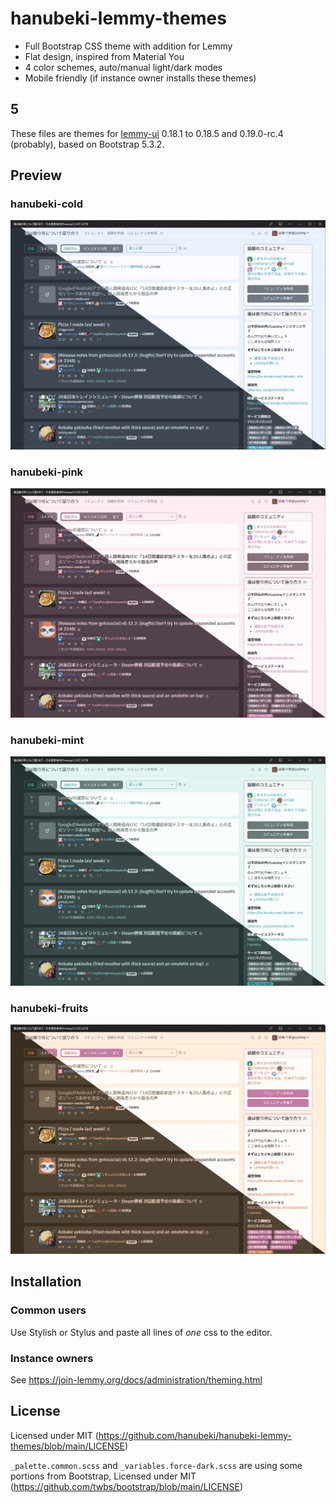 # hanubeki-lemmy-themes
* Full Bootstrap CSS theme with addition for Lemmy
* Flat design, inspired from Material You
* 4 color schemes, auto/manual light/dark modes
* Mobile friendly (if instance owner installs these themes)

## 5
These files are themes for [lemmy-ui](https://github.com/LemmyNet/lemmy-ui) 0.18.1 to 0.18.5 and 0.19.0-rc.4 (probably), based on Bootstrap 5.3.2.

## Preview

### hanubeki-cold
![hanubeki-cold](/preview/hanubeki-cold.png)

### hanubeki-pink
![hanubeki-pink](/preview/hanubeki-pink.png)

### hanubeki-mint
![hanubeki-mint](/preview/hanubeki-mint.png)

### hanubeki-fruits
![hanubeki-fruits](/preview/hanubeki-fruits.png)

## Installation

### Common users
Use Stylish or Stylus and paste all lines of *one* css to the editor.

### Instance owners
See https://join-lemmy.org/docs/administration/theming.html

## License
Licensed under MIT (https://github.com/hanubeki/hanubeki-lemmy-themes/blob/main/LICENSE)

`_palette.common.scss` and `_variables.force-dark.scss` are using some portions from Bootstrap, Licensed under MIT (https://github.com/twbs/bootstrap/blob/main/LICENSE)
